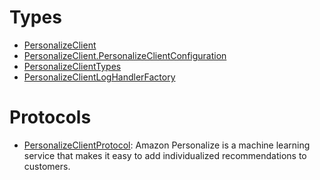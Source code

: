 # Types

  - [PersonalizeClient](/aws-sdk-swift/reference/0.x/AWSPersonalize/PersonalizeClient)
  - [PersonalizeClient.PersonalizeClientConfiguration](/aws-sdk-swift/reference/0.x/AWSPersonalize/PersonalizeClient_PersonalizeClientConfiguration)
  - [PersonalizeClientTypes](/aws-sdk-swift/reference/0.x/AWSPersonalize/PersonalizeClientTypes)
  - [PersonalizeClientLogHandlerFactory](/aws-sdk-swift/reference/0.x/AWSPersonalize/PersonalizeClientLogHandlerFactory)

# Protocols

  - [PersonalizeClientProtocol](/aws-sdk-swift/reference/0.x/AWSPersonalize/PersonalizeClientProtocol):
    Amazon Personalize is a machine learning service that makes it easy to add individualized recommendations to customers.

